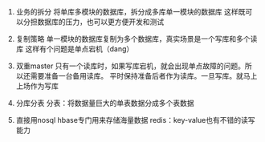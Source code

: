 1. 业务的拆分
    将单库多模块的数据库，拆分成多库单一模块的数据库
    这样既可以分担数据库的压力，也可以更方便开发和测试

2. 复制策略
   单一模块的数据库复制为多个数据库，真实场景是一个写库和多个读库
   这样有个问题是单点宕机（dang）
3. 双重master
    只有一个读库时，如果写库宕机，就会出现单点故障的问题。所以还需要准备一台备用读库。
    平时保持准备后者作为读库。一旦写库。就马上上场作为写库
4. 分库分表
    分表：将数据量巨大的单表数据分成多个表数据
    
5.  直接用nosql
    hbase专门用来存储海量数据
    redis：key-value也有不错的读写能力
